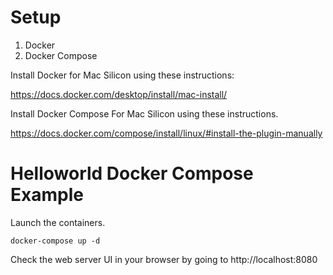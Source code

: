 # Setup

1) Docker
2) Docker Compose

Install Docker for Mac Silicon using these instructions:

https://docs.docker.com/desktop/install/mac-install/

Install Docker Compose For Mac Silicon using these instructions.

https://docs.docker.com/compose/install/linux/#install-the-plugin-manually

# Helloworld Docker Compose Example

Launch the containers.

`docker-compose up -d`

Check the web server UI in your browser by going to http://localhost:8080